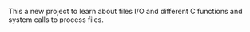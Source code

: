 This a new project to learn about files I/O and different C functions and system calls to process files. 